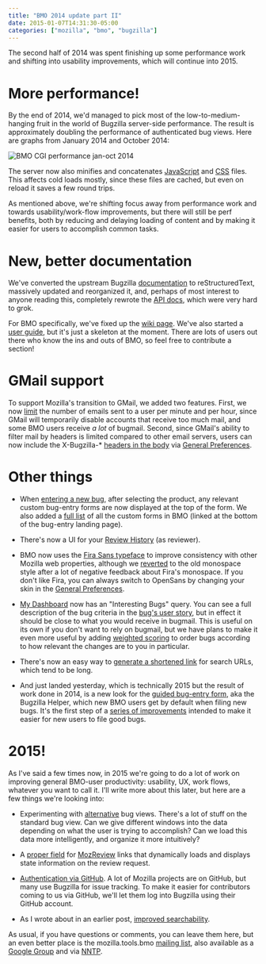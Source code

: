 ```yaml
---
title: "BMO 2014 update part II"
date: 2015-01-07T14:31:30-05:00
categories: ["mozilla", "bmo", "bugzilla"]
---
```

The second half of 2014 was spent finishing up some performance work
and shifting into usability improvements, which will continue into
2015.

More performance!
=================

By the end of 2014, we'd managed to pick most of the low-to-medium-hanging
fruit in the world of Bugzilla server-side performance.  The result is
approximately doubling the performance of authenticated bug views.
Here are graphs from January 2014 and October 2014:

![BMO CGI performance jan-oct 2014](/images/bmo-cgi-perf-jan-oct-2014.png)

The server now also minifies and concatenates [JavaScript][] and [CSS][]
files.  This affects cold loads mostly, since these files are cached,
but even on reload it saves a few round trips.

As mentioned above, we're shifting focus away from performance work
and towards usability/work-flow improvements, but there will still be
perf benefits, both by reducing and delaying loading of content and by
making it easier for users to accomplish common tasks.

New, better documentation
=========================

We've converted the upstream Bugzilla [documentation][] to
reStructuredText, massively updated and reorganized it, and, perhaps
of most interest to anyone reading this, completely rewrote the
[API docs][], which were very hard to grok.

For BMO specifically, we've fixed up the [wiki page][]. We've also
started a [user guide][], but it's just a skeleton at the moment.
There are lots of users out there who know the ins and outs of BMO, so
feel free to contribute a section!

GMail support
=============

To support Mozilla's transition to GMail, we added two features.
First, we now [limit][] the number of emails sent to a user per minute
and per hour, since GMail will temporarily disable accounts that
receive too much mail, and some BMO users receive *a lot* of bugmail.
Second, since GMail's ability to filter mail by headers is limited
compared to other email servers, users can now include the
X-Bugzilla-* [headers in the body][] via [General Preferences][].

Other things
============

* When [entering a new bug][], after selecting the product, any
  relevant custom bug-entry forms are now displayed at the top of the
  form. We also added a [full list][] of all the custom forms in BMO
  (linked at the bottom of the bug-entry landing page).

* There's now a UI for your [Review History][] (as reviewer).

* BMO now uses the [Fira Sans typeface][] to improve consistency with
  other Mozilla web properties, although we [reverted][] to the old
  monospace style after a lot of negative feedback about Fira's
  monospace. If you don't like Fira, you can always switch to OpenSans
  by changing your skin in the [General Preferences][].

* [My Dashboard][] now has an "Interesting Bugs" query. You can see a
  full description of the bug criteria in the [bug's user story][],
  but in effect it should be close to what you would receive in
  bugmail.   This is useful on its own if you don't want to rely on
  bugmail, but we have plans to make it even more useful by adding
  [weighted scoring][] to order bugs according to how relevant the
  changes are to you in particular.

* There's now an easy way to [generate a shortened link][] for
  search URLs, which tend to be long.

* And just landed yesterday, which is technically 2015 but the result
  of work done in 2014, is a new look for the [guided bug-entry form][],
  aka the Bugzilla Helper, which new BMO users get by default
  when filing new bugs. It's the first step of a [series of improvements][]
  intended to make it easier for new users to file good bugs.

2015!
=====

As I've said a few times now, in 2015 we're going to do a lot of work
on improving general BMO-user productivity: usability, UX, work flows,
whatever you want to call it.  I'll write more about this later, but
here are a few things we're looking into:

* Experimenting with [alternative][] bug views. There's a lot of stuff
  on the standard bug view. Can we give different windows into the
  data depending on what the user is trying to accomplish? Can we load
  this data more intelligently, and organize it more intuitively?

* A [proper field][] for [MozReview][] links that dynamically loads and
  displays state information on the review request.

* [Authentication via GitHub][]. A lot of Mozilla projects are on
  GitHub, but many use Bugzilla for issue tracking. To make it easier
  for contributors coming to us via GitHub, we'll let them log into
  Bugzilla using their GitHub account.

* As I wrote about in an earlier post, [improved searchability][].

As usual, if you have questions or comments, you can leave them here,
but an even better place is the mozilla.tools.bmo [mailing list][],
also available as a [Google Group][] and via [NNTP][].

[JavaScript]: https://bugzilla.mozilla.org/show_bug.cgi?id=1064395
[CSS]: https://bugzilla.mozilla.org/show_bug.cgi?id=977969
[documentation]: http://bugzilla.readthedocs.org/en/latest/index.html
[API docs]: http://bugzilla.readthedocs.org/en/latest/api/index.html
[wiki page]: https://wiki.mozilla.org/BMO
[user guide]: https://wiki.mozilla.org/BMO/UserGuide
[limit]: https://bugzilla.mozilla.org/show_bug.cgi?id=1062739
[headers in the body]: https://wiki.mozilla.org/Bugzilla:FAQ:Filtering_Bugzilla_Email_In_Gmail
[General Preferences]: https://bugzilla.mozilla.org/userprefs.cgi
[entering a new bug]: https://bugzilla.mozilla.org/enter_bug.cgi
[full list]: https://bugzilla.mozilla.org/page.cgi?id=custom_forms.html
[Review History]: https://bugzilla.mozilla.org/page.cgi?id=review_history.html
[Fira Sans typeface]: https://www.mozilla.org/en-US/styleguide/products/firefox-os/typeface/
[reverted]: https://bugzilla.mozilla.org/show_bug.cgi?id=1038808
[My Dashboard]: https://bugzilla.mozilla.org/page.cgi?id=mydashboard.html
[bug's user story]: https://bugzilla.mozilla.org/show_bug.cgi?id=1074586
[weighted scoring]: https://bugzilla.mozilla.org/show_bug.cgi?id=1074589
[generate a shortened link]: https://globau.wordpress.com/2014/09/02/happy-bmo-push-day-111/
[guided bug-entry form]: https://bugzilla.mozilla.org/enter_bug.cgi?format=guided
[series of improvements]: https://bugzilla.mozilla.org/show_bug.cgi?id=1080933
[alternative]: https://bugzilla.mozilla.org/show_bug.cgi?id=1068655
[proper field]: https://bugzilla.mozilla.org/show_bug.cgi?id=1102428
[MozReview]: http://mozilla-version-control-tools.readthedocs.org/en/latest/mozreview-user.html
[Authentication via GitHub]: https://bugzilla.mozilla.org/show_bug.cgi?id=1118365
[improved searchability]: /blog/2014/12/17/searching-bugzilla/
[mailing list]: https://lists.mozilla.org/listinfo/tools-bmo
[Google Group]: https://groups.google.com/forum/#!forum/mozilla.tools.bmo
[NNTP]: news://news.mozilla.org:119/mozilla.tools.bmo

